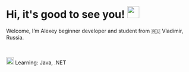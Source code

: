 <h1>
  Hi, it's good to see you!
  <img src="https://github.com/blackcater/blackcater/raw/main/images/Hi.gif" height="32"/>
</h1>
<p>Welcome, I’m Alexey beginner developer and student from 🇷🇺 Vladimir, Russia.</p>
<br>
<p>
  <img class="emoji" alt="mortar_board" height="20" width="20" src="https://github.githubassets.com/images/icons/emoji/unicode/1f393.png">
  Learning: Java, .NET
</p>

<!---
thewyolar/thewyolar is a ✨ special ✨ repository because its `README.md` (this file) appears on your GitHub profile.
You can click the Preview link to take a look at your changes.
--->
